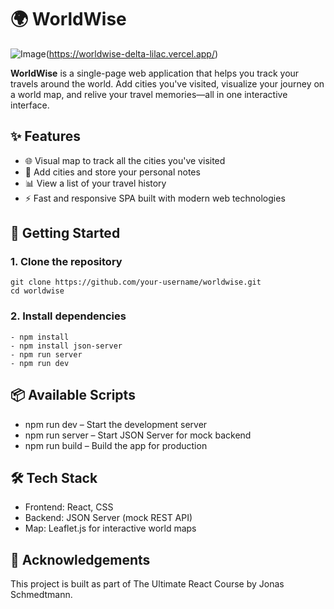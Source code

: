 # 🌍 WorldWise

![Image](https://github.com/user-attachments/assets/6f7812e8-703b-4bdb-bc34-9193496d02fe)(https://worldwise-delta-lilac.vercel.app/)

**WorldWise** is a single-page web application that helps you track your travels around the world. Add cities you've visited, visualize your journey on a world map, and relive your travel memories—all in one interactive interface.

## ✨ Features

- 🌐 Visual map to track all the cities you've visited  
- 📍 Add cities and store your personal notes  
- 📊 View a list of your travel history  
- ⚡ Fast and responsive SPA built with modern web technologies  

## 🚀 Getting Started

### 1. Clone the repository

```
git clone https://github.com/your-username/worldwise.git
cd worldwise
```

### 2. Install dependencies

```
- npm install
- npm install json-server
- npm run server
- npm run dev
```

## 📦 Available Scripts

- npm run dev – Start the development server
- npm run server – Start JSON Server for mock backend
- npm run build – Build the app for production

## 🛠️ Tech Stack

- Frontend: React, CSS
- Backend: JSON Server (mock REST API)
- Map: Leaflet.js for interactive world maps

## 🙌 Acknowledgements

This project is built as part of The Ultimate React Course by Jonas Schmedtmann.
